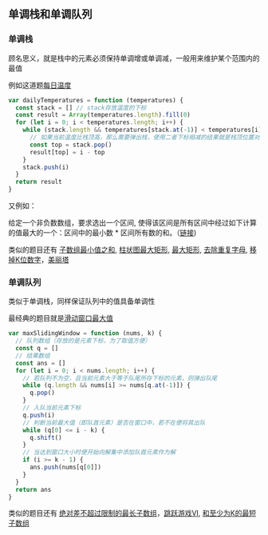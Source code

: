 ## 单调栈和单调队列

### 单调栈

顾名思义，就是栈中的元素必须保持单调增或单调减，一般用来维护某个范围内的最值

例如这道题[每日温度](https://leetcode.cn/problems/daily-temperatures/description/)

```js
var dailyTemperatures = function (temperatures) {
  const stack = [] // stack存放温度的下标
  const result = Array(temperatures.length).fill(0)
  for (let i = 0; i < temperatures.length; i++) {
    while (stack.length && temperatures[stack.at(-1)] < temperatures[i]) {
      // 如果当前温度比栈顶高，那么需要弹出栈，使用二者下标相减的结果就是栈顶位置对应的答案
      const top = stack.pop()
      result[top] = i - top
    }
    stack.push(i)
  }
  return result
}
```

又例如：

给定一个非负数数组，要求选出一个区间, 使得该区间是所有区间中经过如下计算的值最大的一个：区间中的最小数 \* 区间所有数的和。（[链接](https://mp.weixin.qq.com/s?__biz=MzkxNDI1MTA1MA==&mid=2247484407&idx=1&sn=6dd7483338b9997d40a115fe4ec95160&chksm=c1700fb2f60786a417997494ad315bbe27847dbd654022bd895fbc81704563870c41fd9f5c1d&cur_album_id=1890249534555897867&scene=189#wechat_redirect))

类似的题目还有 [子数组最小值之和](https://leetcode.cn/problems/sum-of-subarray-minimums), [柱状图最大矩形](https://leetcode.cn/problems/largest-rectangle-in-histogram/), [最大矩形](https://leetcode.cn/problems/maximal-rectangle/), [去除重复字母](https://leetcode.cn/problems/remove-duplicate-letters), [移掉K位数字](https://leetcode.cn/problems/remove-k-digits/)，[美丽塔](https://leetcode.cn/problems/beautiful-towers-i)

### 单调队列

类似于单调栈，同样保证队列中的值具备单调性

最经典的题目就是[滑动窗口最大值](https://leetcode.cn/problems/sliding-window-maximum)

```js
var maxSlidingWindow = function (nums, k) {
  // 队列数组（存放的是元素下标，为了取值方便）
  const q = []
  // 结果数组
  const ans = []
  for (let i = 0; i < nums.length; i++) {
    // 若队列不为空，且当前元素大于等于队尾所存下标的元素，则弹出队尾
    while (q.length && nums[i] >= nums[q.at(-1)]) {
      q.pop()
    }
    // 入队当前元素下标
    q.push(i)
    // 判断当前最大值（即队首元素）是否在窗口中，若不在便将其出队
    while (q[0] <= i - k) {
      q.shift()
    }
    // 当达到窗口大小时便开始向解集中添加队首元素作为解
    if (i >= k - 1) {
      ans.push(nums[q[0]])
    }
  }
  return ans
}
```

类似的题目还有 [绝对差不超过限制的最长子数组](https://leetcode.cn/problems/longest-continuous-subarray-with-absolute-diff-less-than-or-equal-to-limit/)，[跳跃游戏VI](https://leetcode.cn/problems/jump-game-vi/), [和至少为K的最短子数组](https://leetcode.cn/problems/shortest-subarray-with-sum-at-least-k/)
